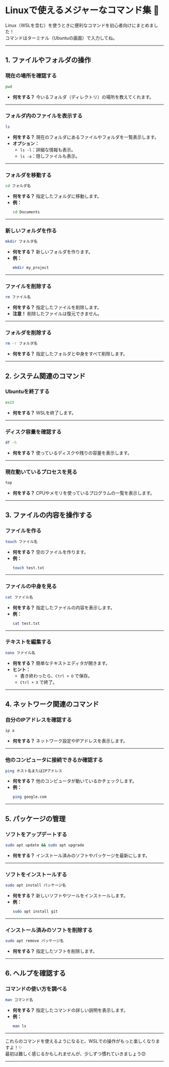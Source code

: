 # Linuxで使えるメジャーなコマンド集 🐧

Linux（WSLを含む）を使うときに便利なコマンドを初心者向けにまとめました！  
コマンドはターミナル（Ubuntuの画面）で入力してね。

---

## **1. ファイルやフォルダの操作**

### **現在の場所を確認する**
```bash
pwd
```
- **何をする？** 今いるフォルダ（ディレクトリ）の場所を教えてくれます。

---

### **フォルダ内のファイルを表示する**
```bash
ls
```
- **何をする？** 現在のフォルダにあるファイルやフォルダを一覧表示します。
- **オプション：**
  - `ls -l`：詳細な情報も表示。
  - `ls -a`：隠しファイルも表示。

---

### **フォルダを移動する**
```bash
cd フォルダ名
```
- **何をする？** 指定したフォルダに移動します。
- **例：**
  ```bash
  cd Documents
  ```

---

### **新しいフォルダを作る**
```bash
mkdir フォルダ名
```
- **何をする？** 新しいフォルダを作ります。
- **例：**
  ```bash
  mkdir my_project
  ```

---

### **ファイルを削除する**
```bash
rm ファイル名
```
- **何をする？** 指定したファイルを削除します。
- **注意！** 削除したファイルは復元できません。

---

### **フォルダを削除する**
```bash
rm -r フォルダ名
```
- **何をする？** 指定したフォルダと中身をすべて削除します。

---

## **2. システム関連のコマンド**

### **Ubuntuを終了する**
```bash
exit
```
- **何をする？** WSLを終了します。

---

### **ディスク容量を確認する**
```bash
df -h
```
- **何をする？** 使っているディスクや残りの容量を表示します。

---

### **現在動いているプロセスを見る**
```bash
top
```
- **何をする？** CPUやメモリを使っているプログラムの一覧を表示します。

---

## **3. ファイルの内容を操作する**

### **ファイルを作る**
```bash
touch ファイル名
```
- **何をする？** 空のファイルを作ります。
- **例：**
  ```bash
  touch test.txt
  ```

---

### **ファイルの中身を見る**
```bash
cat ファイル名
```
- **何をする？** 指定したファイルの内容を表示します。
- **例：**
  ```bash
  cat test.txt
  ```

---

### **テキストを編集する**
```bash
nano ファイル名
```
- **何をする？** 簡単なテキストエディタが開きます。  
- **ヒント：**
  - 書き終わったら、`Ctrl + O` で保存。
  - `Ctrl + X` で終了。

---

## **4. ネットワーク関連のコマンド**

### **自分のIPアドレスを確認する**
```bash
ip a
```
- **何をする？** ネットワーク設定やIPアドレスを表示します。

---

### **他のコンピュータに接続できるか確認する**
```bash
ping ホスト名またはIPアドレス
```
- **何をする？** 他のコンピュータが動いているかチェックします。
- **例：**
  ```bash
  ping google.com
  ```

---

## **5. パッケージの管理**

### **ソフトをアップデートする**
```bash
sudo apt update && sudo apt upgrade
```
- **何をする？** インストール済みのソフトやパッケージを最新にします。

---

### **ソフトをインストールする**
```bash
sudo apt install パッケージ名
```
- **何をする？** 新しいソフトやツールをインストールします。
- **例：**
  ```bash
  sudo apt install git
  ```

---

### **インストール済みのソフトを削除する**
```bash
sudo apt remove パッケージ名
```
- **何をする？** 指定したソフトを削除します。

---

## **6. ヘルプを確認する**

### **コマンドの使い方を調べる**
```bash
man コマンド名
```
- **何をする？** 指定したコマンドの詳しい説明を表示します。
- **例：**
  ```bash
  man ls
  ```

---

これらのコマンドを使えるようになると、WSLでの操作がもっと楽しくなりますよ！✨  
最初は難しく感じるかもしれませんが、少しずつ慣れていきましょう😊

---